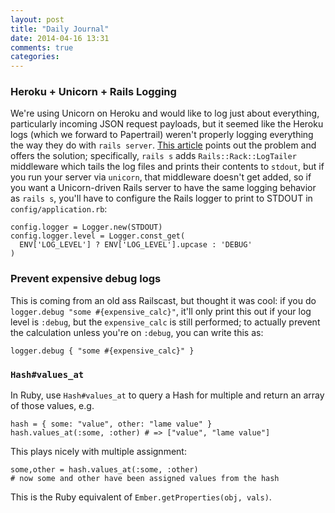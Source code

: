 ```yaml
---
layout: post
title: "Daily Journal"
date: 2014-04-16 13:31
comments: true
categories: 
---
```


### Heroku + Unicorn + Rails Logging

We're using Unicorn on Heroku and would like to log just about
everything, particularly incoming JSON request payloads, but it seemed
like the Heroku logs (which we forward to Papertrail) weren't properly
logging everything the way they do with `rails server`.
[This article](http://dave.is/unicorn.html) points out the problem and
offers the solution; specifically, `rails s` adds
`Rails::Rack::LogTailer` middleware which tails the log files and prints
their contents to `stdout`, but if you run your server via `unicorn`,
that middleware doesn't get added, so if you want a Unicorn-driven Rails
server to have the same logging behavior as `rails s`, you'll have to 
configure the Rails logger to print to STDOUT in
`config/application.rb`:

    config.logger = Logger.new(STDOUT)
    config.logger.level = Logger.const_get(
      ENV['LOG_LEVEL'] ? ENV['LOG_LEVEL'].upcase : 'DEBUG'
    )

### Prevent expensive debug logs

This is coming from an old ass Railscast, but thought it was cool: if
you do `logger.debug "some #{expensive_calc}"`, it'll only print this
out if your log level is `:debug`, but the `expensive_calc` is still
performed; to actually prevent the calculation unless you're on
`:debug`, you can write this as:

    logger.debug { "some #{expensive_calc}" }

### `Hash#values_at`

In Ruby, use `Hash#values_at` to query a Hash for multiple and return an
array of those values, e.g.

    hash = { some: "value", other: "lame value" }
    hash.values_at(:some, :other) # => ["value", "lame value"]

This plays nicely with multiple assignment:

    some,other = hash.values_at(:some, :other)
    # now some and other have been assigned values from the hash

This is the Ruby equivalent of `Ember.getProperties(obj, vals)`.


